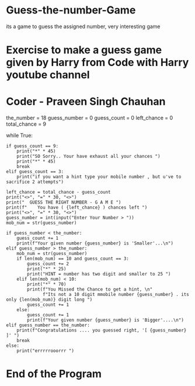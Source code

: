 # Guess-the-number-Game
its a game to guess the assigned number, very interesting game 
# Exercise to make a guess game given by Harry from Code with Harry youtube channel
# Coder - Praveen Singh Chauhan

the_number = 18
guess_number = 0
guess_count = 0
left_chance = 0
total_chance = 9

while True:

    if guess_count == 9:
        print("*" * 45)
        print("SO Sorry.. Your have exhaust all your chances ")
        print("*" * 45)
        break
    elif guess_count == 3:
        print("if you want a hint type your mobile number , but u've to sacrifice 2 attempts")

    left_chance = total_chance - guess_count
    print("<>", "=" * 30, "<>")
    print("  GUESS THE RIGHT NUMBER - G A M E ")
    print(f"    You have ( {left_chance} ) chances left ")
    print("<>", "=" * 30, "<>")
    guess_number = int(input("Enter Your Number > "))
    mob_num = str(guess_number)

    if guess_number < the_number:
        guess_count += 1
        print(f"Your given number {guess_number} is 'Smaller'...\n")
    elif guess_number > the_number:
        mob_num = str(guess_number)
        if len(mob_num) == 10 and guess_count == 3:
            guess_count += 2
            print("*" * 25)
            print("HINT = number has two digit and smaller to 25 ")
        elif len(mob_num) < 10:
            print("*" * 70)
            print(f"You Missed the Chance to get a hint, \n"
                  f"Its not a 10 digit mmobile number {guess_number} . its only {len(mob_num)} digit long ")
            guess_count += 1
        else:
            guess_count += 1
            print(f"Your given number {guess_number} is 'Bigger'....\n")
    elif guess_number == the_number:
        print(f"Congratulations .... you guessed right, '[ {guess_number} ]' ")
        break
    else:
        print("errrrrooorrr ")
# End of the Program

